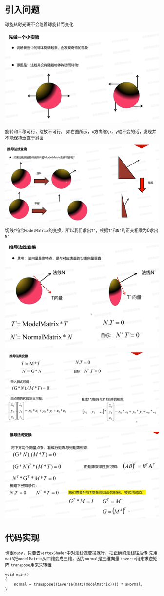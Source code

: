 # 引入问题
球旋转时光斑不会随着球旋转而变化

![输入图片说明](/imgs/2024-11-23/AnNMDU5afZipWxS0.png)

旋转和平移可行，缩放不可行。
如右图所示，x方向缩小，y轴不变的话，发现并不能保持垂直于斜面

![输入图片说明](/imgs/2024-11-23/k3yAxraRymoi7j8b.png)

切线`T`符合`ModelMatrix`的变换，所以我们求出`T'`，根据`T'`和`N'`的正交相乘为0求出`N'`

![输入图片说明](/imgs/2024-11-23/tMyqIWxrgH9xqc53.png)

![输入图片说明](/imgs/2024-11-23/6WU1rjBjvMgYDC1B.png)

![输入图片说明](/imgs/2024-11-23/bMcOIsmOHnTWB0uS.png)

# 代码实现
也很easy，只要去`vertexShader`中对法线做变换就行，把正确的法线往后传
先用`mat3`把`modelMatrix`从四维变成三维，因为`normal`是三维向量
`inverse`用来求逆矩阵
`transpose`用来求转置
```
void main()
{
    normal = transpose((inverse(mat3(modelMatrix)))) * aNormal;
}
```


<!--stackedit_data:
eyJoaXN0b3J5IjpbMTUxODYwMjc3OSwtNzUxMDkzNTY5LC0xOT
QwNzA2MjYyLDI3MDg3Mzk1Ml19
-->